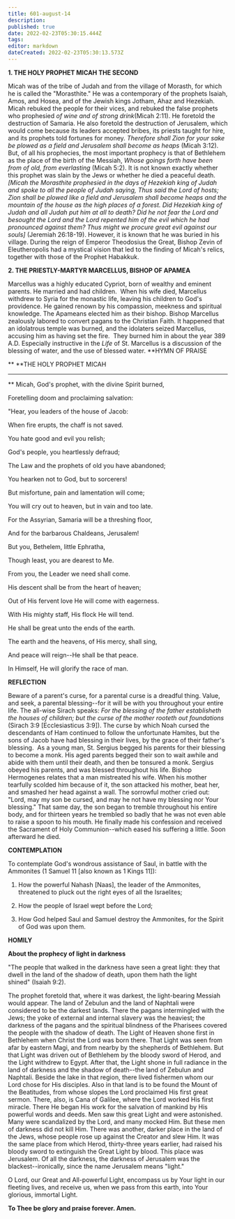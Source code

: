```yaml
---
title: 601-august-14
description: 
published: true
date: 2022-02-23T05:30:15.444Z
tags: 
editor: markdown
dateCreated: 2022-02-23T05:30:13.573Z
---
```



**1. THE HOLY PROPHET MICAH THE SECOND**

Micah was of the tribe of Judah and from the village of Morasth, for which he is called the "Morasthite." He was a contemporary of the prophets Isaiah, Amos, and Hosea, and of the Jewish kings Jotham, Ahaz and Hezekiah. Micah rebuked the people for their vices, and rebuked the false prophets who prophesied *of wine and of strong drink*(Micah 2:11). He foretold the destruction of Samaria. He also foretold the destruction of Jerusalem, which would come because its leaders accepted bribes, its priests taught for hire, and its prophets told fortunes for money. *Therefore shall Zion for your sake be plowed as a field and Jerusalem shall become as heaps* (Micah 3:12). But, of all his prophecies, the most important prophecy is that of Bethlehem as the place of the birth of the Messiah, *Whose goings forth have been from of old, from everlasting* (Micah 5:2). It is not known exactly whether this prophet was slain by the Jews or whether he died a peaceful death. *[Micah the Morasthite prophesied in the days of Hezekiah king of Judah and spoke to all the people of Judah saying, Thus said the Lord of hosts; Zion shall be plowed like a field and Jerusalem shall become heaps and the mountain of the house as the high places of a forest. Did Hezekiah king of Judah and all Judah put him at all to death? Did he not fear the Lord and besought the Lord and the Lord repented him of the evil which he had pronounced against them? Thus might we procure great evil against our souls]* (Jeremiah 26:18-19). However, it is known that he was buried in his village. During the reign of Emperor Theodosius the Great, Bishop Zevin of Eleutheropolis had a mystical vision that led to the finding of Micah's relics, together with those of the Prophet Habakkuk.

**2. THE PRIESTLY-MARTYR MARCELLUS, BISHOP OF APAMEA**

Marcellus was a highly educated Cypriot, born of wealthy and eminent parents. He married and had children.  When his wife died, Marcellus withdrew to Syria for the monastic life, leaving his children to God's providence. He gained renown by his compassion, meekness and spiritual knowledge. The Apameans elected him as their bishop. Bishop Marcellus zealously labored to convert pagans to the Christian Faith. It happened that an idolatrous temple was burned, and the idolaters seized Marcellus, accusing him as having set the fire.  They burned him in about the year 389 A.D. Especially instructive in the *Life* of St. Marcellus is a discussion of the blessing of water, and the use of blessed water.
**HYMN OF PRAISE

**
**THE HOLY PROPHET MICAH
**** 
**
Micah, God's prophet, with the divine Spirit burned,
 

Foretelling doom and proclaiming salvation:
 

"Hear, you leaders of the house of Jacob:
 

When fire erupts, the chaff is not saved.
 

You hate good and evil you relish;
 

God's people, you heartlessly defraud;
 

The Law and the prophets of old you have abandoned;
 

You hearken not to God, but to sorcerers!
 

But misfortune, pain and lamentation will come;
 

You will cry out to heaven, but in vain and too late.
 

For the Assyrian, Samaria will be a threshing floor,
 

And for the barbarous Chaldeans, Jerusalem!
 

But you, Bethelem, little Ephratha,
 

Though least, you are dearest to Me.
 

From you, the Leader we need shall come.


His descent shall be from the heart of heaven;
 

Out of His fervent love He will come with eagerness.
 

With His mighty staff, His flock He will tend.
 

He shall be great unto the ends of the earth.
 

The earth and the heavens, of His mercy, shall sing,
 

And peace will reign--He shall be that peace.
 

In Himself, He will glorify the race of man.
 

**REFLECTION**

Beware of a parent's curse, for a parental curse is a dreadful thing. Value, and seek, a parental blessing--for it will be with you throughout your entire life. The all-wise Sirach speaks: *For the blessing of the father establisheth the houses of children; but the curse of the mother rooteth out foundations* (Sirach 3:9 [Ecclesiasticus 3:9]). The curse by which Noah cursed the descendants of Ham continued to follow the unfortunate Hamites, but the sons of Jacob have had blessing in their lives, by the grace of their father's blessing.  As a young man, St. Sergius begged his parents for their blessing to become a monk. His aged parents begged their son to wait awhile and abide with them until their death, and then be tonsured a monk. Sergius obeyed his parents, and was blessed throughout his life. Bishop Hermogenes relates that a man mistreated his wife. When his mother tearfully scolded him because of it, the son attacked his mother, beat her, and smashed her head against a wall. The sorrowful mother cried out: "Lord, may my son be cursed, and may he not have my blessing nor Your blessing." That same day, the son began to tremble throughout his entire body, and for thirteen years he trembled so badly that he was not even able to raise a spoon to his mouth. He finally made his confession and received the Sacrament of Holy Communion--which eased his suffering a little. Soon afterward he died.


**CONTEMPLATION**


To contemplate God's wondrous assistance of Saul, in battle with the Ammonites (1 Samuel 11 [also known as 1 Kings 11]):

1.  How the powerful Nahash [Naas], the leader of the Ammonites, threatened to pluck out the right eyes of all the Israelites;

1.  How the people of Israel wept before the Lord;

1.  How God helped Saul and Samuel destroy the Ammonites, for the Spirit of God was upon them.


**HOMILY**


**About the prophecy of light in darkness**

"The people that walked in the darkness have seen a great light: they that dwell in the land of the shadow of death, upon them hath the light shined" (Isaiah 9:2).

The prophet foretold that, where it was darkest, the light-bearing Messiah would appear. The land of Zebulun and the land of Naphtali were considered to be the darkest lands. There the pagans intermingled with the Jews; the yoke of external and internal slavery was the heaviest; the darkness of the pagans and the spiritual blindness of the Pharisees covered the people with the shadow of death. The Light of Heaven shone first in Bethlehem when Christ the Lord was born there. That Light was seen from afar by eastern Magi, and from nearby by the shepherds of Bethlehem. But that Light was driven out of Bethlehem by the bloody sword of Herod, and the Light withdrew to Egypt. After that, the Light shone in full radiance in the land of darkness and the shadow of death--the land of Zebulun and Naphtali. Beside the lake in that region, there lived fishermen whom our Lord chose for His disciples. Also in that land is to be found the Mount of the Beatitudes, from whose slopes the Lord proclaimed His first great sermon. There, also, is Cana of Galilee, where the Lord worked His first miracle. There He began His work for the salvation of mankind by His powerful words and deeds. Men saw this great Light and were astonished. Many were scandalized by the Lord, and many mocked Him. But these men of darkness did not kill Him. There was another, darker place in the land of the Jews, whose people rose up against the Creator and slew Him. It was the same place from which Herod, thirty-three years earlier, had raised his bloody sword to extinguish the Great Light by blood. This place was Jerusalem. Of all the darkness, the darkness of Jerusalem was the blackest--ironically, since the name Jerusalem means "light."

O Lord, our Great and All-powerful Light, encompass us by Your light in our fleeting lives, and receive us, when we pass from this earth, into Your glorious, immortal Light.

**To Thee be glory and praise forever. Amen.**
